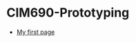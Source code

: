 # CIM690-Prototyping

* [My first page](https://yuanfang313.github.io/CIM690-Prototyping/my-firstPage/myFirstPage.html)

